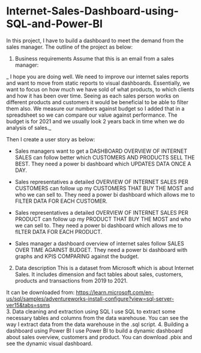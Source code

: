 # Internet-Sales-Dashboard-using-SQL-and-Power-BI

In this project, I have to build a dashboard to meet the demand from the sales manager. The outline of the project as below:
1. Business requirements
Assume that this is an email from a sales manager:

 _ I hope you are doing well. We need to improve our internet sales reports and want to move from static reports to visual dashboards.
Essentially, we want to focus on how much we have sold of what products, to which clients and how it has been over time.
Seeing as each sales person works on different products and customers it would be beneficial to be able to filter them also.
We measure our numbers against budget so I added that in a spreadsheet so we can compare our value against performance.
The budget is for 2021 and we usually look 2 years back in time when we do analysis of sales._

Then I create a user story as below:
  - Sales managers want to get a DASHBOARD OVERVIEW OF INTERNET SALES can follow better which CUSTOMERS AND PRODUCTS SELL THE BEST. They need a power bi dashboard which UPDATES DATA ONCE A DAY.

  - Sales representatives a detailed OVERVIEW OF INTERNET SALES PER CUSTOMERS can follow up my CUSTOMERS THAT BUY THE MOST and who we can sell to. They need a power bi dashboard which allows me to FILTER DATA FOR EACH CUSTOMER.

  - Sales representatives a detailed OVERVIEW OF INTERNET SALES PER PRODUCT can follow up my PRODUCT THAT BUY THE MOST and who we can sell to. They need a power bi dashboard which allows me to fILTER DATA FOR EACH PRODUCT.

  - Sales manager a dashboard overview of internet sales follow SALES OVER TIME AGAINST BUDGET. They need a power bi dashboard with graphs and KPIS COMPARING against the budget.
2. Data description
This is a dataset from Microsoft which is about Internet Sales. It includes dimension and fact tables about sales, customers, products and transactions from 2019 to 2021.

It can be downloaded from: https://learn.microsoft.com/en-us/sql/samples/adventureworks-install-configure?view=sql-server-ver15&tabs=ssms  
3. Data cleaning and extraction using SQL
I use SQL to extract some necessary tables and columns from the data warehouse. You can see the way I extract data from the data warehouse in the .sql script. 
4. Building a dashboard using Power BI
I use Power BI to build a dynamic dashboard about sales overview, customers and product. You can download .pbix and see the dynamic visual dashboard.


